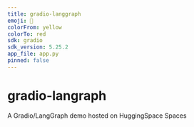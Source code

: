```yaml
---
title: gradio-langgraph
emoji: 🤗
colorFrom: yellow
colorTo: red
sdk: gradio
sdk_version: 5.25.2
app_file: app.py
pinned: false
---
```


# gradio-langraph
A Gradio/LangGraph demo hosted on HuggingSpace Spaces
